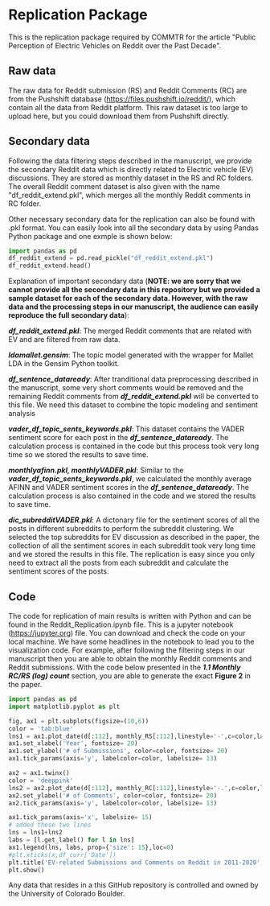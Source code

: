 # Replication Package
This is the replication package required by COMMTR for the article "Public Perception of Electric Vehicles on Reddit over the Past Decade".

## Raw data
The raw data for Reddit submission (RS) and Reddit Comments (RC) are from the Pushshift database (https://files.pushshift.io/reddit/), which contain all the data from Reddit platform. This raw dataset is too large to upload here, but you could download them from Pushshift directly. 

## Secondary data
Following the data filtering steps described in the manuscript, we provide the secondary Reddit data which is directly related to Electric vehicle (EV) discussions. They are stored as monthly dataset in the RS and RC folders. The overall Reddit comment dataset is also given with the name "df_reddit_extend.pkl", which merges all the monthly Reddit comments in RC folder.

Other necessary secondary data for the replication can also be found with .pkl format. You can easily look into all the secondary data by using Pandas Python package and one exmple is shown below:

```python
import pandas as pd
df_reddit_extend = pd.read_pickle("df_reddit_extend.pkl")
df_reddit_extend.head()
```

Explanation of important secondary data (**NOTE: we are sorry that we cannot provide all the secondary data in this repository but we provided a sample dataset for each of the secondary data. However, with the raw data and the processing steps in our manuscript, the audience can easily reproduce the full secondary data**):

**_df_reddit_extend.pkl_**: The merged Reddit comments that are related with EV and are filtered from raw data.

**_ldamallet.gensim_**: The topic model generated with the wrapper for Mallet LDA in the Gensim Python toolkit.

**_df_sentence_dataready_**: After tranditional data preprocessing described in the manuscript, some very short comments would be removed and the remaining Reddit comments from **_df_reddit_extend.pkl_** will be converted to this file. We need this dataset to combine the topic modeling and sentiment analysis

**_vader_df_topic_sents_keywords.pkl_**: This dataset contains the VADER sentiment score for each post in the **_df_sentence_dataready_**. The calculation process is contained in the code but this process took very long time so we stored the results to save time.

**_monthlyafinn.pkl, monthlyVADER.pkl_**: Similar to the **_vader_df_topic_sents_keywords.pkl_**, we calculated the monthly average AFINN and VADER sentiment scores in the **_df_sentence_dataready_**. The calculation process is also contained in the code and we stored the results to save time.

**_dic_subredditVADER.pkl_**: A dictonary file for the sentiment scores of all the posts in different subreddits to perform the subreddit clustering. We selected the top subreddits for EV discussion as described in the paper, the collection of all the sentiment scores in each subreddit took very long time and we stored the results in this file. The replication is easy since you only need to extract all the posts from each subreddit and calculate the sentiment scores of the posts.

## Code
The code for replication of main results is written with Python and can be found in the Reddit_Replication.ipynb file. This is a jupyter notebook (https://jupyter.org) file. You can download and check the code on your local machine. We have some headlines in the notebook to lead you to the visualization code. For example, after following the filtering steps in our manuscript then you are able to obtain the monthly Reddit comments and Reddit submissions. With the code below presented in the **_1.1  Monthly RC/RS (log) count_** section, you are able to generate the exact **Figure 2** in the paper. 

```python
import pandas as pd
import matplotlib.pyplot as plt

fig, ax1 = plt.subplots(figsize=(10,6))
color = 'tab:blue'
lns1 = ax1.plot_date(d[:112], monthly_RS[:112],linestyle='-',c=color,label='EV Reddit Submissions')
ax1.set_xlabel('Year', fontsize= 20)
ax1.set_ylabel('# of Submissions', color=color, fontsize= 20)
ax1.tick_params(axis='y', labelcolor=color, labelsize= 13)

ax2 = ax1.twinx()
color = 'deeppink'
lns2 = ax2.plot_date(d[:112], monthly_RC[:112],linestyle='-.',c=color,label='EV Reddit Comments')
ax2.set_ylabel('# of Comments', color=color, fontsize= 20)
ax2.tick_params(axis='y', labelcolor=color, labelsize= 13)

ax1.tick_params(axis='x', labelsize= 15) 
# added these two lines
lns = lns1+lns2
labs = [l.get_label() for l in lns]
ax1.legend(lns, labs, prop={'size': 15},loc=0)
#plt.xticks(x,df_curr['Date'])
plt.title('EV-related Submissions and Comments on Reddit in 2011-2020', size=15)
plt.show()
```

Any data that resides in a this GitHub repository is controlled and owned by the University of Colorado Boulder.


